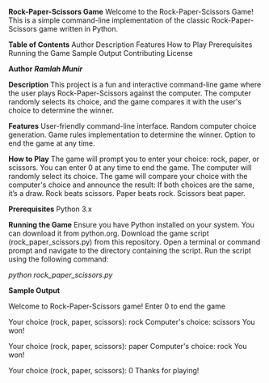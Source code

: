 **Rock-Paper-Scissors Game**
Welcome to the Rock-Paper-Scissors Game! This is a simple command-line implementation of the classic Rock-Paper-Scissors game written in Python.

**Table of Contents**
Author
Description
Features
How to Play
Prerequisites
Running the Game
Sample Output
Contributing
License

**Author**
***Ramlah Munir***

**Description**
This project is a fun and interactive command-line game where the user plays Rock-Paper-Scissors against the computer. The computer randomly selects its choice, and the game compares it with the user's choice to determine the winner.


**Features**
User-friendly command-line interface.
Random computer choice generation.
Game rules implementation to determine the winner.
Option to end the game at any time.


**How to Play**
The game will prompt you to enter your choice: rock, paper, or scissors.
You can enter 0 at any time to end the game.
The computer will randomly select its choice.
The game will compare your choice with the computer's choice and announce the result:
If both choices are the same, it’s a draw.
Rock beats scissors.
Paper beats rock.
Scissors beat paper.


**Prerequisites**
Python 3.x


**Running the Game**
Ensure you have Python installed on your system. You can download it from python.org.
Download the game script (rock_paper_scissors.py) from this repository.
Open a terminal or command prompt and navigate to the directory containing the script.
Run the script using the following command:

*python rock_paper_scissors.py*


**Sample Output**

Welcome to Rock-Paper-Scissors game!
Enter 0 to end the game

Your choice (rock, paper, scissors): rock
Computer's choice: scissors
You won!

Your choice (rock, paper, scissors): paper
Computer's choice: rock
You won!

Your choice (rock, paper, scissors): 0
Thanks for playing!
